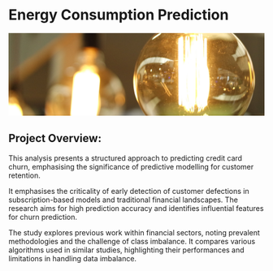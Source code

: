 # Energy Consumption Prediction
![Energy Consumption Prediction](Images/Energy.jpg)

## Project Overview:
This analysis presents a structured approach to predicting credit card churn, emphasising the significance of predictive modelling for customer retention.

It emphasises the criticality of early detection of customer defections in subscription-based models and traditional financial landscapes. The research aims for high prediction accuracy and identifies influential features for churn prediction.

The study explores previous work within financial sectors, noting prevalent methodologies and the challenge of class imbalance. It compares various algorithms used in similar studies, highlighting their performances and limitations in handling data imbalance.